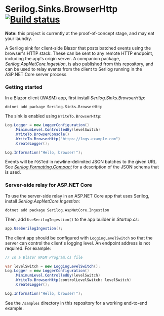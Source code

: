 # Serilog.Sinks.BrowserHttp [![Build status](https://ci.appveyor.com/api/projects/status/3cdhiwgd59sfdpg5?svg=true)](https://ci.appveyor.com/project/NicholasBlumhardt/serilog-sinks-browserhttp)

**Note:** this project is currently at the proof-of-concept stage, and may eat your laundry.

A Serilog sink for client-side Blazor that posts batched events using the browser's HTTP stack. These can be sent to any remote HTTP endpoint, including the app's origin server. A companion package, _Serilog.AspNetCore.Ingestion_, is also published from this repository, and can be used to relay events from the client to Serilog running in the ASP.NET Core server process.

### Getting started

In a Blazor client (WASM) app, first install _Serilog.Sinks.BrowserHttp_:

```
dotnet add package Serilog.Sinks.BrowserHttp
```

The sink is enabled using `WriteTo.BrowserHttp`:

```csharp
Log.Logger = new LoggerConfiguration()
    .MinimumLevel.ControlledBy(levelSwitch)
    .WriteTo.BrowserConsole()
    .WriteTo.BrowserHttp("https://logs.example.com")
    .CreateLogger();

Log.Information("Hello, browser!");
```

Events will be `POST`ed in newline-delimited JSON batches to the given URL. See
 [_Serilog.Formatting.Compact_](https://github.com/serilog/serilog-formatting-compact) for a description of the JSON
schema that is used.

### Server-side relay for ASP.NET Core

To use the server-side relay in an ASP.NET Core app that uses Serilog, install _Serilog.AspNetCore.Ingestion_:

```
dotnet add package Serilog.AspNetCore.Ingestion
```

Then, add `UseSerilogIngestion()` to the app builder in _Startup.cs_:

```csharp
app.UseSerilogIngestion();
```

The client app should be configured with `LoggingLevelSwitch` so that the server can control the client's logging level. An endpoint address is not required. For example:

```csharp
// In a Blazor WASM Program.cs file

var levelSwitch = new LoggingLevelSwitch();
Log.Logger = new LoggerConfiguration()
    .MinimumLevel.ControlledBy(levelSwitch)
    .WriteTo.BrowserHttp(controlLevelSwitch: levelSwitch)
    .CreateLogger();

Log.Information("Hello, browser!");
```

See the `/samples` directory in this repository for a working end-to-end example.
